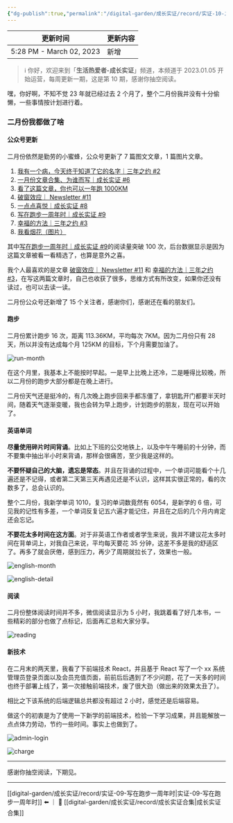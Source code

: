 ```yaml
---
{"dg-publish":true,"permalink":"/digital-garden/成长实证/record/实证-10-二月文章合集/","noteIcon":"1"}
---
```



| 更新时间                     | 更新内容 |
| ------------------------ | ---- |
| 5:28 PM - March 02, 2023 | 新增   |


> ℹ️ 你好，欢迎来到「**生活热爱者-成长实证**」频道，本频道于 2023.01.05 开始运营，每周更新一期，这是第 10 期，感谢你抽空阅读。

嘿，你好啊，不知不觉 23 年就已经过去 2 个月了，整个二月份我并没有十分偷懒，一些事情按计划进行着。

### 二月份我都做了啥

#### 公众号更新

二月份依然是勤劳的小蜜蜂，公众号更新了 7 篇图文文章，1 篇图片文章。

1. [我有一个病，今天终于知道了它的名字｜三年之约 #2](https://mp.weixin.qq.com/s?__biz=MzIxMzE0NzU0NQ==&mid=2650328668&idx=1&sn=43ed6b5fbebf2e085df590ee21399631&chksm=8fb724aab8c0adbce8d2098792410f3eb042f8847f36745362062f054ebb8dc56f28bd3f537b#rd)
2. [一月份文章合集、为谁而写｜成长实证 #6](https://mp.weixin.qq.com/s?__biz=MzIxMzE0NzU0NQ==&mid=2650328674&idx=1&sn=2e8ef1fdfef9db5f7c12c424d4fb3050&chksm=8fb72494b8c0ad8250c330513f0ce082b746d3e0c89f65bbc9e131651eeb7babdf2cacdcd112&token=523339467&lang=zh_CN#rd)
3. [看了这篇文章，你也可以一年跑 1000KM](https://mp.weixin.qq.com/s?__biz=MzIxMzE0NzU0NQ==&mid=2650328696&idx=1&sn=04fb44028091fa4fb5ce44b79eef5ccf&chksm=8fb7248eb8c0ad9848b42e1d2b028c1d58ab08b38b2d9885166e18f1031435f433ca617aada6&token=523339467&lang=zh_CN#rd)
4. [破窗效应｜ Newsletter #11](https://mp.weixin.qq.com/s?__biz=MzIxMzE0NzU0NQ==&mid=2650328703&idx=1&sn=6dddfb77860982ce51c11f0c14ba88ab&chksm=8fb72489b8c0ad9fc95d8d84eff710a8cd2a91b373a56ea2c4852b3246e9145fb8b1d40edb34&token=523339467&lang=zh_CN#rd)
5. [一点点喜悦｜成长实证 #8](https://mp.weixin.qq.com/s?__biz=MzIxMzE0NzU0NQ==&mid=2650328718&idx=1&sn=c852597d200f6f6def35b41303152c60&chksm=8fb72478b8c0ad6e9ecf51744ff536f489dc0b0c929640ca1a26a4b12ff3bc9654253da6923f&token=523339467&lang=zh_CN#rd)
6. [写在跑步一周年时｜成长实证 #9](https://mp.weixin.qq.com/s?__biz=MzIxMzE0NzU0NQ==&mid=2650328734&idx=1&sn=7ad0d37c14431d977e44562ab3c0789d&chksm=8fb72468b8c0ad7eed1a7f89bde6d8441cb036fe38d7a748961388bd4a355abb86bab2f454f7&token=523339467&lang=zh_CN#rd)
7. [幸福的方法｜三年之约 #3](https://mp.weixin.qq.com/s?__biz=MzIxMzE0NzU0NQ==&mid=2650328779&idx=1&sn=5ef5fc70e6d33d903a11fc57d53ff1ad&chksm=8fb7243db8c0ad2b90c416a0e58ebb5ff7dde3aa9dfc410890b163d1514c0a2c20a596ef1fc9&token=523339467&lang=zh_CN#rd)
8. [我看烟花（图片）](https://mp.weixin.qq.com/s?__biz=MzIxMzE0NzU0NQ==&mid=2650328765&idx=1&sn=56446d4ecfe82b579d31c296226c7ee6&chksm=8fb7244bb8c0ad5d32607de6048c6ce9707953f7127ad3c8bdfa3f9eea7ec51568570b683478&token=523339467&lang=zh_CN#rd)

其中[写在跑步一周年时｜成长实证 #9](https://mp.weixin.qq.com/s?__biz=MzIxMzE0NzU0NQ==&mid=2650328734&idx=1&sn=7ad0d37c14431d977e44562ab3c0789d&chksm=8fb72468b8c0ad7eed1a7f89bde6d8441cb036fe38d7a748961388bd4a355abb86bab2f454f7&token=523339467&lang=zh_CN#rd)的阅读量突破 100 次，后台数据显示是因为这篇文章被看一看精选了，也算是意外之喜。

我个人最喜欢的是文章 [破窗效应｜ Newsletter #11](https://mp.weixin.qq.com/s?__biz=MzIxMzE0NzU0NQ==&mid=2650328703&idx=1&sn=6dddfb77860982ce51c11f0c14ba88ab&chksm=8fb72489b8c0ad9fc95d8d84eff710a8cd2a91b373a56ea2c4852b3246e9145fb8b1d40edb34&token=523339467&lang=zh_CN#rd) 和 [幸福的方法｜三年之约 #3](https://mp.weixin.qq.com/s?__biz=MzIxMzE0NzU0NQ==&mid=2650328779&idx=1&sn=5ef5fc70e6d33d903a11fc57d53ff1ad&chksm=8fb7243db8c0ad2b90c416a0e58ebb5ff7dde3aa9dfc410890b163d1514c0a2c20a596ef1fc9&token=523339467&lang=zh_CN#rd)，在写这两篇文章时，自己也收获了很多，思维方式有所改变，如果你还没有读过，也可以去读一读。

二月份公众号还新增了 15 个关注者，感谢你们，感谢还在看的朋友们。

#### 跑步

二月份累计跑步 16 次，距离 113.36KM，平均每次 7KM。因为二月份只有 28 天，所以并没有达成每个月 125KM 的目标，下个月需要加油了。

![run-month](https://100-1258489360.cos.ap-shanghai.myqcloud.com/202303021608446.png)

在这个月里，我基本上不能按时早起。一是早上比晚上还冷，二是睡得比较晚，所以二月份的跑步大部分都是在晚上进行。

二月份天气还是挺冷的，有几次晚上跑步回来手都冻僵了，拿钥匙开门都要半天时间，随着天气逐渐变暖，我也会转为早上跑步，计划跑步的朋友，现在可以开始了。

#### 英语单词

**尽量使用碎片时间背诵**。比如上下班的公交地铁上，以及中午午睡前的十分钟，而不要集中抽出半小时来背诵，那样会很痛苦，至少我是这样的。

**不要怀疑自己的大脑，遗忘是常态**。并且在背诵的过程中，一个单词可能看个十几遍还是不记得，或者第二天第三天再遇见还是不认识，这样其实很正常的，看的次数多了，总会认识的。

整个二月份，我新学单词 1010，复习的单词数竟然有 6054，是新学的 6 倍，可见我的记性有多差，一个单词反复记五六遍才能记住，并且在之后的几个月内肯定还会忘记。

**不要花太多时间在这方面**。对于非英语工作者或者学生来说，我并不建议花太多时间在背单词上，对我自己来说，平均每天要花 35 分钟，这差不多是我的舒适区了。再多了就会厌倦，感到压力，再少了周期就拉长了，效果也一般。

![english-month](https://100-1258489360.cos.ap-shanghai.myqcloud.com/202303021617944.png)

![english-detail](https://100-1258489360.cos.ap-shanghai.myqcloud.com/202303021618543.png)

#### 阅读

二月份整体阅读时间并不多，微信阅读显示为 5 小时，我跳着看了好几本书，一些精彩的部分也做了点标记，后面再汇总和大家分享。

![reading](https://100-1258489360.cos.ap-shanghai.myqcloud.com/202303021645573.png)

#### 新技术

在二月末的两天里，我看了下前端技术 React，并且基于 React 写了一个 xx 系统管理员登录页面以及会员充值页面，前前后后遇到了不少问题，花了一天多的时间也终于部署上线了，第一次接触前端技术，废了很大劲（做出来的效果太丑了）。

相比之下该系统的后端逻辑总共都没有超过 2 小时，感觉还是后端容易。

做这个的初衷是为了使用一下新学的前端技术，检验一下学习成果，并且能解放一点点体力劳动，节约一些时间。事实上也做到了。

![admin-login](https://100-1258489360.cos.ap-shanghai.myqcloud.com/202303021707199.png)

![charge](https://100-1258489360.cos.ap-shanghai.myqcloud.com/202303021708774.png)

---

感谢你抽空阅读，下期见。

---

[[digital-garden/成长实证/record/实证-09-写在跑步一周年时\|实证-09-写在跑步一周年时]] ⬅️ ｜ 📑 [[digital-garden/成长实证/record/成长实证合集\|成长实证合集]]
